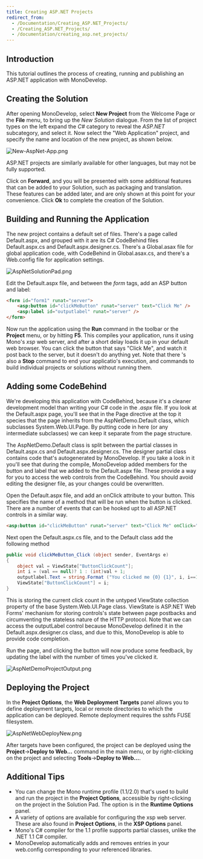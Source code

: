 ```yaml
---
title: Creating ASP.NET Projects
redirect_from:
  - /Documentation/Creating_ASP.NET_Projects/
  - /Creating_ASP.NET_Projects/
  - /documentation/creating_asp.net_projects/
---
```


Introduction
------------

This tutorial outlines the process of creating, running and publishing an ASP.NET application with MonoDevelop.

Creating the Solution
---------------------

After opening MonoDevelop, select **New Project** from the Welcome Page or the **File** menu, to bring up the *New Solution* dialogue. From the list of project types on the left expand the *C#* category to reveal the *ASP.NET* subcategory, and select it. Now select the "Web Application" project, and specify the name and location of the new project, as shown below.

![New-AspNet-App.png](/images/360-New-AspNet-App.png "New Solution screen with Web Application entry selected")

ASP.NET projects are similarly available for other languages, but may not be fully supported.

Click on **Forward**, and you will be presented with some additional features that can be added to your Solution, such as packaging and translation. These features can be added later, and are only shown at this point for your convenience. Click **Ok** to complete the creation of the Solution.

Building and Running the Application
------------------------------------

The new project contains a default set of files. There's a page called Default.aspx, and grouped with it are its C# CodeBehind files Default.aspx.cs and Default.aspx.designer.cs. There's a Global.asax file for global application code, with CodeBehind in Global.asax.cs, and there's a Web.config file for application settings.

![AspNetSolutionPad.png](/images/358-AspNetSolutionPad.png "Solution Pad listing all of the files")

Edit the Default.aspx file, and between the *form* tags, add an ASP button and label:

``` html
<form id="form1" runat="server">
    <asp:button id="clickMeButton" runat="server" text="Click Me" />
    <asp:label id="outputlabel" runat="server" />
</form>
```

Now run the application using the **Run** command in the toolbar or the **Project** menu, or by hitting **F5**. This compiles your application, runs it using Mono's *xsp* web server, and after a short delay loads it up in your default web browser. You can click the button that says "Click Me", and watch it post back to the server, but it doesn't do anything yet. Note that there 's also a **Stop** command to end your applicatio's execution, and commands to build individual projects or solutions without running them.

Adding some CodeBehind
----------------------

We're developing this application with CodeBehind, because it's a cleaner development model than writing your C# code in the *.aspx* file. If you look at the Default.aspx page, you'll see that in the Page directive at the top it species that the page inherits from the AspNetDemo.Default class, which subclasses System.Web.UI.Page. By putting code in here (or any intermediate subclasses) we can keep it separate from the page structure.

The AspNetDemo.Default class is split between the partial classes in Default.aspx.cs and Default.aspx.designer.cs. The designer partial class contains code that's autogenerated by MonoDevelop. If you take a look in it you'll see that during the compile, MonoDevelop added members for the button and label that we added to the Default.aspx file. These provide a way for you to access the web controls from the CodeBehind. You should avoid editing the designer file, as your changes could be overwritten.

Open the Default.aspx file, and add an onClick attribute to your button. This specifies the name of a method that will be run when the button is clicked. There are a number of events that can be hooked upt to all ASP.NET controls in a similar way.

``` html
<asp:button id="clickMeButton" runat="server" text="Click Me" onClick="clickMeButton_Click" />
```

Next open the Default.aspx.cs file, and to the Default class add the following method

``` csharp
public void clickMeButton_Click (object sender, EventArgs e)
{
    object val = ViewState["ButtonClickCount"];
    int i = (val == null)? 1 : (int)val + 1;
    outputlabel.Text = string.Format ("You clicked me {0} {1}", i, i==1?"time":"times");
    ViewState["ButtonClickCount"] = i;
}
```

This is storing the current click count in the untyped ViewState collection property of the base System.Web.UI.Page class. ViewState is ASP.NET Web Forms' mechanism for storing controls's state between page postbacks and circumventing the stateless nature of the HTTP protocol. Note that we can access the outputLabel control because MonoDevelop defined it in the Default.aspx.designer.cs class, and due to this, MonoDevelop is able to provide code completion.

Run the page, and clicking the button will now produce some feedback, by updating the label with the number of times you've clicked it.

![AspNetDemoProjectOutput.png](/images/356-AspNetDemoProjectOutput.png "Demo output from the ASP.NET application showing a Click Me button and text")

Deploying the Project
---------------------

In the **Project Options**, the **Web Deployment Targets** panel allows you to define deployment targets, local or remote directories to which the application can be deployed. Remote deployment requires the sshfs FUSE filesystem.

![AspNetWebDeployNew.png](/images/359-AspNetWebDeployNew.png "Web Deployment wizard showing various options")

After targets have been configured, the project can be deployed using the **Project**-\>**Deploy to Web...** command in the main menu, or by right-clicking on the project and selecting **Tools**-\>**Deploy to Web...**.

Additional Tips
---------------

-   You can change the Mono runtime profile (1.1/2.0) that's used to build and run the project in the **Project Options**, accessible by right-clicking on the project in the Solution Pad. The option is in the **Runtime Options** panel.
-   A variety of options are available for configuring the xsp web server. These are also found in **Project Options**, in the **XSP Options** panel.
-   Mono's C# compiler for the 1.1 profile supports partial classes, unlike the .NET 1.1 C# compiler.
-   MonoDevelop automatically adds and removes entries in your web.config corresponding to your referenced libraries.
